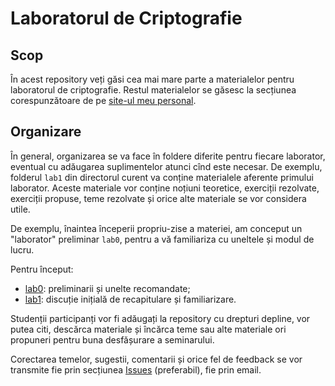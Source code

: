 # Laboratorul de Criptografie

## Scop
În acest repository veți găsi cea mai mare parte a materialelor pentru
laboratorul de criptografie. Restul materialelor se găsesc la secțiunea
corespunzătoare de pe [site-ul meu personal](https://adrianmanea.xyz/pages/4-didactica.php).

## Organizare
În general, organizarea se va face în foldere diferite pentru fiecare
laborator, eventual cu adăugarea suplimentelor atunci cînd este necesar.
De exemplu, folderul `lab1` din directorul curent va conține materialele
aferente primului laborator. Aceste materiale vor conține noțiuni teoretice,
exerciții rezolvate, exerciții propuse, teme rezolvate și orice alte
materiale se vor considera utile.

De exemplu, înaintea începerii propriu-zise a materiei, am conceput
un "laborator" preliminar `lab0`, pentru a vă familiariza cu uneltele și 
modul de lucru.

Pentru început:
- [lab0](file:lab0/README.org): preliminarii și unelte recomandate;
- [lab1](file:lab1/init.md): discuție inițială de recapitulare și familiarizare.

Studenții participanți vor fi adăugați la repository cu drepturi depline,
vor putea citi, descărca materiale și încărca teme sau alte materiale ori
propuneri pentru buna desfășurare a seminarului.

Corectarea temelor, sugestii, comentarii și orice fel de feedback se vor
transmite fie prin secțiunea [Issues](https://github.com/adimanea/fsa-lab-cripto/issues) (preferabil), fie prin email.
